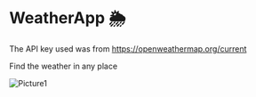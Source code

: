 # WeatherApp 🌦️

The API key used was from https://openweathermap.org/current

Find the weather in any place

![Picture1](https://user-images.githubusercontent.com/118135277/219830748-0e125873-db70-4b9f-99d7-a9240c9bf75b.png)
